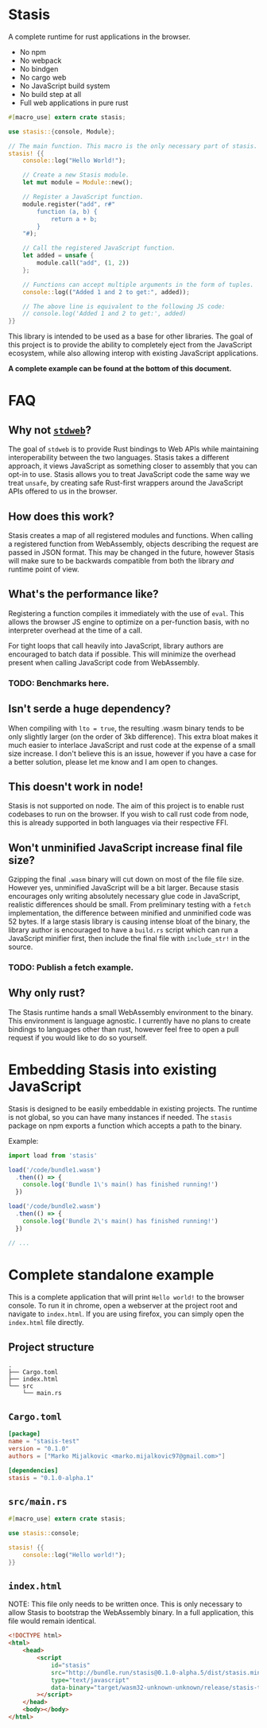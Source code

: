 # Stasis

A complete runtime for rust applications in the browser.

* No npm
* No webpack
* No bindgen
* No cargo web
* No JavaScript build system
* No build step at all
* Full web applications in pure rust

```rust
#[macro_use] extern crate stasis;

use stasis::{console, Module};

// The main function. This macro is the only necessary part of stasis.
stasis! {{
    console::log("Hello World!");

    // Create a new Stasis module.
    let mut module = Module::new();

    // Register a JavaScript function.
    module.register("add", r#"
        function (a, b) {
            return a + b;
        }
    "#);

    // Call the registered JavaScript function.
    let added = unsafe {
        module.call("add", (1, 2))
    };

    // Functions can accept multiple arguments in the form of tuples.
    console::log(("Added 1 and 2 to get:", added));

    // The above line is equivalent to the following JS code:
    // console.log('Added 1 and 2 to get:', added)
}}
```

This library is intended to be used as a base for other libraries. The goal of
this project is to provide the ability to completely eject from the JavaScript
ecosystem, while also allowing interop with existing JavaScript applications.

**A complete example can be found at the bottom of this document.**

# FAQ

## Why not [`stdweb`](https://github.com/koute/stdweb)?

The goal of `stdweb` is to provide Rust bindings to Web APIs while maintaining
interoperability between the two languages. Stasis takes a different approach,
it views JavaScript as something closer to assembly that you can opt-in to use.
Stasis allows you to treat JavaScript code the same way we treat `unsafe`, by
creating safe Rust-first wrappers around the JavaScript APIs offered to us in
the browser.

## How does this work?

Stasis creates a map of all registered modules and functions. When calling a
registered function from WebAssembly, objects describing the request are passed
in JSON format. This may be changed in the future, however Stasis will make sure
to be backwards compatible from both the library *and* runtime point of view.

## What's the performance like?

Registering a function compiles it immediately with the use of `eval`. This
allows the browser JS engine to optimize on a per-function basis, with no
interpreter overhead at the time of a call.

For tight loops that call heavily into JavaScript, library authors are
encouraged to batch data if possible. This will minimize the overhead present
when calling JavaScript code from WebAssembly.

### TODO: Benchmarks here.

## Isn't serde a huge dependency?

When compiling with `lto = true`, the resulting .wasm binary tends to be only
slightly larger (on the order of 3kb difference). This extra bloat makes it much
easier to interlace JavaScript and rust code at the expense of a small size
increase. I don't believe this is an issue, however if you have a case for a
better solution, please let me know and I am open to changes.

## This doesn't work in node!

Stasis is not supported on node. The aim of this project is to enable rust
codebases to run on the browser. If you wish to call rust code from node, this
is already supported in both languages via their respective FFI.

## Won't unminified JavaScript increase final file size?

Gzipping the final `.wasm` binary will cut down on most of the file file size.
However yes, unminified JavaScript will be a bit larger. Because stasis
encourages only writing absolutely necessary glue code in JavaScript, realistic
differences should be small. From preliminary testing with a `fetch`
implementation, the difference between minified and unminified code was 52
bytes. If a large stasis library is causing intense bloat of the binary, the
library author is encouraged to have a `build.rs` script which can run a
JavaScript minifier first, then include the final file with `include_str!` in
the source.

### TODO: Publish a fetch example.

## Why only rust?

The Stasis runtime hands a small WebAssembly environment to the binary. This
environment is language agnostic. I currently have no plans to create bindings
to languages other than rust, however feel free to open a pull request if you
would like to do so yourself.

# Embedding Stasis into existing JavaScript

Stasis is designed to be easily embeddable in existing projects. The runtime is
not global, so you can have many instances if needed. The `stasis` package on
npm exports a function which accepts a path to the binary.

Example:

```javascript
import load from 'stasis'

load('/code/bundle1.wasm')
  .then(() => {
    console.log('Bundle 1\'s main() has finished running!')
  })

load('/code/bundle2.wasm')
  .then(() => {
    console.log('Bundle 2\'s main() has finished running!')
  })

// ...
```

# Complete standalone example

This is a complete application that will print `Hello world!` to the browser
console. To run it in chrome, open a webserver at the project root and navigate
to `index.html`. If you are using firefox, you can simply open the `index.html`
file directly.

## Project structure

```
.
├── Cargo.toml
├── index.html
└── src
    └── main.rs
```

## `Cargo.toml`

```toml
[package]
name = "stasis-test"
version = "0.1.0"
authors = ["Marko Mijalkovic <marko.mijalkovic97@gmail.com>"]

[dependencies]
stasis = "0.1.0-alpha.1"
```

## `src/main.rs`

```rust
#[macro_use] extern crate stasis;

use stasis::console;

stasis! {{
    console::log("Hello world!");
}}
```

## `index.html`

NOTE: This file only needs to be written once. This is only necessary to allow
Stasis to bootstrap the WebAssembly binary. In a full application, this file
would remain identical.

```html
<!DOCTYPE html>
<html>
    <head>
        <script
            id="stasis"
            src="http://bundle.run/stasis@0.1.0-alpha.5/dist/stasis.min.js"
            type="text/javascript"
            data-binary="target/wasm32-unknown-unknown/release/stasis-test.wasm"
        ></script>
    </head>
    <body></body>
</html>
```
